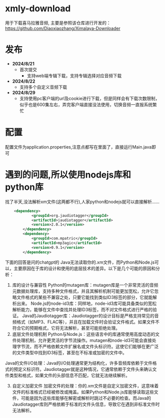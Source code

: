 # xmly-download
用于下载喜马拉雅音频, 主要是参照该仓库进行开发的：https://github.com/Diaoxiaozhang/Ximalaya-Downloader

# 发布
* **2024/8/21**
    * 首次提交
        * 支持web端专辑下载，支持专辑选择对应音频下载
* **2024/8/22**
    * 支持多个自定义音频下载
* **2024/8/29**
    * 支持使用pc客户端的url及cookie进行下载，但是同样会有下载次数限制，似乎也是600集左右，弄完客户端直接没法使用，切换音频一直报系统繁忙
# 配置
配置文件为application.properties,注意点都写在里面了，直接运行Main.java即可


# 遇到的问题,所以使用nodejs库和python库
找了半天,没法解析xm文件(这两都不行),人家python和nodejs就可以直接解析......
```xml
    <dependency>
            <groupId>org.jaudiotagger</groupId>
            <artifactId>jaudiotagger</artifactId>
            <version>2.0.1</version>
        </dependency>
        <dependency>
            <groupId>com.mpatric</groupId>
            <artifactId>mp3agic</artifactId>
            <version>0.9.1</version>
        </dependency>
```
下面的回答是问的chatgpt的
Java无法读取你的.xm文件，而Python和Node.js可以，主要原因在于库的设计和使用的底层技术的差异。以下是几个可能的原因和分析：

1. 库的设计与兼容性
   Python的mutagen库：mutagen库是一个非常灵活的音频元数据处理库，支持多种文件格式，并且其解析机制可能更加宽松，允许它忽略文件格式的某些不兼容之处，只要它能找到类似ID3标签的部分，它就能解析出来。
   Node.js的node-id3库：同样地，node-id3库可能具备类似的宽松解析能力，能够在文件中查找并处理ID3标签，而不对文件格式进行严格的验证。
   Java的Jaudiotagger库：Jaudiotagger的设计目标是严格支持常见的音频格式（如MP3、FLAC等），并且在加载文件时会验证文件格式。如果文件不符合它的预期格式，它将无法解析，甚至可能拒绝处理。
2. 底层文件处理机制
   Python与Node.js：这些语言中的库通常使用高度动态的文件处理机制，允许更灵活的字节流操作。mutagen和node-id3可能会直接处理字节流，而不严格依赖文件扩展名或文件头标识符。这使它们能够在更广泛的文件类型中找到ID3标签，甚至在不标准或加密的文件中。

Java的文件I/O处理：Java的I/O处理通常更为结构化，许多音频库依赖于文件格式的预定义标识符。Jaudiotagger就是这种情况，它通常依赖于文件头来确认文件类型和格式，如果文件的头部信息不匹配，它就无法继续解析。

3. 自定义加密文件
   加密文件的处理：你的.xm文件是自定义加密文件，这意味着文件的标准格式已经被修改或掩盖。如果Python和Node.js库能够读取这些文件，可能是因为这些库能够在解密或解析时跳过不必要的检查。而Java的Jaudiotagger库则严格依赖于标准的文件头信息，导致它在遇到非标准文件时无法解析。
